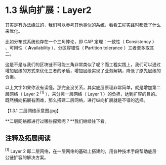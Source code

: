 # 1.3 纵向扩展：Layer2

其实是有办法绕过的，我们可以参考其他类似的系统，看看工程实践时都做了什么来优化。

比如分布式系统也存在一个三角悖论，即 CAP 定理：一致性（ **C**onsistency ） 、可用性（ **A**vailability ）、分区容错性（ **P**artition tolerance ）三者至多取其二。

这是不是与我们的区块链不可能三角非常类似了呢？而工程实践上，我们可以通过增加层级的方式来优化三者的矛盾，增加层级实现了业务解耦，降低了原先层级的负担。

以上文字如果你没有读懂，那完全没关系，其实底层原理非常简单，就是增加第二层网络（ Layer 2 <sup>[1]</sup> ），来分摊一层网络（ Layer 1 ）的负担，达到扩容的目的。既然横向拓展有困难，那么搭建二层网络，进行纵向扩展就是不错的选择。

【1.3.1 二层网络示意图.jpg】

**二层网络都进行过哪些探索呢？**我们继续往下看。

## 注释及拓展阅读
<sup>[1]</sup> Layer 2 即二层网络，在一层网络的基础上搭建的，用各种技术手段帮助底层公链扩容的解决方案。